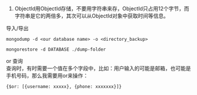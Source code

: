 1. ObjectId用ObjectId存储，不要用字符串来存，ObjectId只占用12个字节，而字符串是它的两倍多，其次可以从ObjectId对象中获取时间等信息。  

导入/导出

    mongodump -d <our database name> -o <directory_backup>
    
    mongorestore -d DATABASE ./dump-folder
    
    
or 查询  
查询时，有时需要一个值在多个字段中，比如：用户输入的可能是邮箱，也可能是手机号码，那么我需要用or来操作：  
    
    {$or: [{username: xxxxx}, {phone: xxxxxxx}]}


